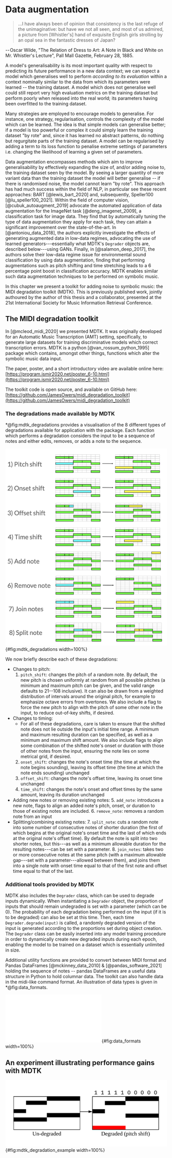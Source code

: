 # Data augmentation

<!-- https://www.wikizero.com/en/Wikipedia:Emerson -->
> ...I have always been of opinion that consistency is the last refuge of the
unimaginative: but have we not all seen, and most of us admired, a picture from
[Whistler's] hand of exquisite English girls strolling by an opal sea in the fantastic
dresses of Japan?

-- Oscar Wilde, "The Relation of Dress to Art: A Note in Black and
White on Mr. Whistler's Lecture", Pall Mall Gazette, February 28, 1885.

A model's generalisability is its most important quality with respect to predicting its
future performance in a new data context; we can expect a model which generalises well
to perform _according to its evaluation_ within a context nominally similar to the data
from which its parameters were learned -- the training dataset. A model which does not
generalise well could still report very high evaluation metrics on the training dataset
but perform poorly when released into the real world; its parameters having been
overfitted to the training dataset.

Many strategies are employed to encourage models to generalise. For instance, one
strategy, regularisation, controls the complexity of the model which can be learned. The
idea is that simple models can generalise better; if a model is too powerful or complex
it could simply learn the training dataset "by rote" and, since it has learned no
abstract patterns, do nothing but regurgitate parts of the training dataset. A model can
be regularised by adding a term to its loss function to penalise extreme settings of
parameters i.e. changing the likelihood of learning a given set of parameters.

Data augmentation encompasses methods which aim to improve generalisability by
effectively expanding the size of, and/or adding noise to, the training dataset seen by
the model. By seeing a larger quantity of more variant data than the training dataset
the model will better generalise -- if there is randomised noise, the model cannot learn
"by rote". This approach has had much success within the field of NLP, in particular see
these recent approaches: BART [@lewis_bart_2020] and, subsequently, Speller100
[@lu_speller100_2021]. Within the field of computer vision, [@cubuk_autoaugment_2019]
advocate the automated application of data augmentation for the ImageNet task
[@deng_imagenet_2009], a classification task for image data. They find that by
automatically tuning the type of data augmentation they apply for each task, they can
attain a significant improvement over the state-of-the-art. In [@antoniou_data_2018],
the authors explicitly investigate the effects of generating augmented data in low-data
regimes, advocating the use of learned generators---essentially what MDTK's `Degrader`
objects are, described below---using GANs. Finally, in [@salamon_deep_2017], the authors
solve their low-data regime issue for environmental sound classification by using data
augmentation, finding that performing augmentations such as pitch shifting and time
stretching leads to a 6 percentage point boost in classification accuracy. MDTK enables
similar such data augmentation techniques to be performed on symbolic music.

In this chapter we present a toolkit for adding noise to symbolic music: the MIDI
degradation toolkit (MDTK). This is previously published work, jointly authoured by the
author of this thesis and a collaborator, presented at the 21st International Society
for Music Information Retrieval Conference.

## The MIDI degradation toolkit

In [@mcleod_midi_2020] we presented MDTK. It was originally developed for an Automatic
Music Transcription (AMT) setting, specifically, to generate large datasets for training
discriminative models which correct transcription errors. MDTK is a python
[@van_rossum_python_1995] package which contains, amongst other things, functions which
alter the symbolic music data input.

The paper, poster, and a short introductory video
are available online here:
[https://program.ismir2020.net/poster_6-10.html](https://program.ismir2020.net/poster_6-10.html)

The toolkit code is open source, and available on GitHub here:
[https://github.com/JamesOwers/midi_degradation_toolkit](https://github.com/JamesOwers/midi_degradation_toolkit)

### The degradations made available by MDTK

*@fig:mdtk_degradations provides a visualisation of the 8 different types of
degradations available for application with the package. Each function which performs a
degradation considers the input to be a sequence of notes and either edits, removes, or
adds a note to the sequence.

<!-- Poster here: https://my.visme.co/editor/ZC9rcldZYVVxWHI4dnlkenl3WSsvQT09OjqIz8AkTj_aD5FHgykZ9SSL -->
![Illustrations for all the degradations currently available in MDTK](source/figures/mdtk_degradations.png "The degradations available in MDTK"){#fig:mdtk_degradations width=100%}

We now briefly describe each of these degradations:

* Changes to pitch:
  1. `pitch_shift`: changes the pitch of a random note. By default, the new pitch is
     chosen uniformly at random from all possible pitches (a minimum and maximum pitch
     can be given, and the valid range defaults to 21--108 inclusive). It can also be
     drawn from a weighted distribution of intervals around the original pitch, for
     example to emphasize octave errors from overtones. We also include a flag to force
     the new pitch to align with the pitch of some other note in the input, to reduce
     out-of-key shifts, if desired.
* Changes to timing:
  * For all of these degradations, care is taken to ensure that the shifted note does
    not lie outside the input's initial time range. A minimum and maximum resulting
    duration can be specified, as well as a minimum and maximum shift amount. We also
    include flags to align some combination of the shifted note's onset or duration with
    those of other notes from the input, ensuring the note lies on some metrical grid,
    if desired.
  2. `onset_shift`: changes the note's onset time (the time at which the note begins
     sounding), leaving its offset time (the time at which the note ends sounding)
     unchanged
  3. `offset_shift`: changes the note's offset time, leaving its onset time unchanged
  4. `time_shift`: changes the note's onset and offset times by the same amount, leaving
     its duration unchanged
* Adding new notes or removing existing notes:
  5. `add_note`: introduces a new note, flags to align an added note's pitch, onset, or
     duration to those of existing notes are included.
  6. `remove_note`: removes a random note from an input
* Splitting/combining existing notes:
  7. `split_note`: cuts a random note into some number of consecutive notes of shorter
     duration (the first of which begins at the original note's onset time and the last
     of which ends at the original note's offset time). By default the note is split
     into two shorter notes, but this---as well as a minimum allowable duration for the
     resulting notes---can be set with a parameter.
  8. `join_notes`: takes two or more consecutive notes at the same pitch (with a maximum
     allowable gap---set with a parameter---allowed between them), and joins them into a
     single note with onset time equal to that of the first note and offset time equal
     to that of the last.

### Additional tools provided by MDTK

MDTK also includes the `Degrader` class, which can be used to degrade inputs
dynamically. When instantiating a `Degrader` object, the proportion of inputs that
should remain undegraded is set with a parameter (which can be 0). The probability of
each degradation being performed on the input (if it is to be degraded) can also be set
at this time. Then, each time `Degrader.degrade(input)` is called, a randomly degraded
version of the input is generated according to the proportions set during object
creation. The `Degrader` class can be easily inserted into any model training procedure
in order to dynamically create new degraded inputs during each epoch, enabling the model
to be trained on a dataset which is essentially unlimited in size.

Additional utility functions are provided to convert between MIDI format and Pandas
DataFrames [@mckinney_data_2010] & [@pandas_software_2021] holding the sequence of notes
-- pandas DataFrames are a useful data structure in Python to hold columnar data. The
toolkit can also handle data in the midi-like command format. An illustration of data
types is given in *@fig:data_formats.

![Data formats -- On the left, a piano roll, on the right, the same data expressed as a
sequence of commands. The piano roll has two parts - the first (shown above) indicates
where notes are sounding, the second (shown below) shows where note onsets are
happening.](source/figures/dataformats.pdf "Different data formats handled by
MDTK"){#fig:data_formats width=100%}

## An experiment illustrating performance gains with MDTK



![TODO: it's not clear that we need this...leaving here for now. An example degradation performed by MDTK](source/figures/example.png "Example MDTK degradation"){#fig:mdtk_degradation_example width=100%}
